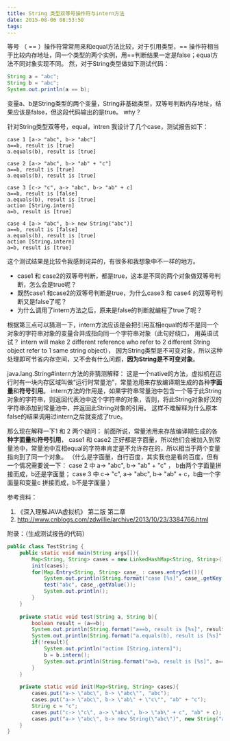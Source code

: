 ```yaml
---
title: String 类型双等号操作符与intern方法
date: 2015-08-06 08:53:50
tags:
---
```


等号 （ == ）操作符常常用来和equal方法比较，对于引用类型，== 操作符相当于比较内存地址，同一个类型的两个实例，用==判断结果一定是false；equal方法不同对象实现不同。
然，对于String类型做如下测试代码：

```java
String a = "abc";  
String b = "abc";  
System.out.println(a == b);  
```

变量a、b是String类型的两个变量，String非基础类型，双等号判断内存地址，结果应该是false，但这段代码输出的是true。
why？
 
针对String类型双等号，equal，intren 我设计了几个case，测试报告如下：

```log
case 1 [a-> "abc", b-> "abc"]  
a==b, result is [true]  
a.equals(b), result is [true]  
  
case 2 [a-> "abc", b-> "ab" + "c"]  
a==b, result is [true]  
a.equals(b), result is [true]  
  
case 3 [c-> "c", a-> "abc", b-> "ab" + c]  
a==b, result is [false]  
a.equals(b), result is [true]  
action [String.intern]  
a=b, result is [true]  
  
case 4 [a-> "abc", b-> new String("abc")]  
a==b, result is [false]  
a.equals(b), result is [true]  
action [String.intern]  
a=b, result is [true]  
```

这个测试结果是比较令我感到诧异的，有很多和我想象中不一样的地方。

- case1 和 case2的双等号判断，都是true，这本是不同的两个对象做双等号判断，怎么会是true呢？
- 既然case1 和case2的双等号判断是true，为什么case3 和 case4 的双等号判断又是false了呢？
- 为什么调用了intern方法之后，原来是false的判断就编程了true了呢？

根据第三点可以猜测一下，intern方法应该是会把引用互相equal的却不是同一个对象的字符串对象的变量合并成指向同一个字符串对象（此句好绕口， 用英语试试？ intern will make 2 different reference who refer to 2 different String object refer to 1 same string object）， 因为String类型是不可变对象，所以这种处理即可节省内存空间，又不会有什么问题，**因为String是不可变对象**。

java.lang.String#intern方法的非猜测解释：
这是一个native的方法，虚拟机在运行时有一块内存区域叫做“运行时常量池”，常量池用来存放编译期生成的各种**字面量**和**符号引用**。
intern方法的作用是，如果字符串常量池中包含一个等于此String对象的字符串，则返回代表池中这个字符串的对象，否则，将此String对象好汉的字符串添加到常量池中，并返回此String对象的引用。
这样不难解释为什么原本false的结果调用过intern之后就变成了true。

那么现在解释一下1 和 2 两个疑问：
前面所说，常量池用来存放编译期生成的各**种字面量**和**符号引用**， case1 和 case2 正好都是字面量，所以他们会被加入到常量池中，常量池中互相equal的字符串肯定是不允许存在的，所以相当于两个变量指向到了同一个对象。
（什么是字面量，自行百度，其实我也是看的百度，但有一个情况需要说一下：
case 2 中 a-> "abc", b-> "ab" + "c" ， b由两个字面量拼接而成，b还是字面量；
case 3 中 c-> "c", a-> "abc", b-> "ab" + c，b由一个字面量和变量c 拼接而成，b不是字面量
）

参考资料：

1. 《深入理解JAVA虚拟机》 第二版 第二章
2. http://www.cnblogs.com/zdwillie/archive/2013/10/23/3384766.html

附录：（生成测试报告的代码）

```java
public class TestString {  
    public static void main(String args[]){  
        Map<String, String> cases = new LinkedHashMap<String, String>();  
        init(cases);  
        for(Map.Entry<String, String> case_ : cases.entrySet()){  
            System.out.println(String.format("case [%s]", case_.getKey()));  
            test("abc", case_.getValue());  
            System.out.println();  
        }  
    }  
  
    private static void test(String a, String b){  
        boolean result = (a==b);  
        System.out.println(String.format("a==b, result is [%s]", result));  
        System.out.println(String.format("a.equals(b), result is [%s]",a.equals(b)));  
        if(!result){  
            System.out.println("action [String.intern]");  
            b = b.intern();  
            System.out.println(String.format("a=b, result is [%s]", a==b));  
        }  
    }  
  
    private static void init(Map<String, String> cases){  
        cases.put("a-> \"abc\", b-> \"abc\"", "abc");  
        cases.put("a-> \"abc\", b-> \"ab\" + \"c\"", "ab" + "c");  
        String c = "c";  
        cases.put("c-> \"c\", a-> \"abc\", b-> \"ab\" + c", "ab" + c);  
        cases.put("a-> \"abc\", b-> new String(\"abc\")", new String("abc"));  
    }  
}  
```
          

                  
                  
